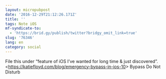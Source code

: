 ```yaml
---
layout: micropubpost
date: '2016-12-29T21:12:26.171Z'
title: ''
tags: Note iOS
mf-syndicate-to:
  - 'https://brid.gy/publish/twitter?bridgy_omit_link=true'
slug: '76346'
lang: en
category: social
---
```

File this under “feature of iOS I’ve wanted for long time &amp; just discovered”. &lt;https://katiefloyd.com/blog/emergency-bypass-in-ios-10&gt; Bypass Do Not Disturb 
